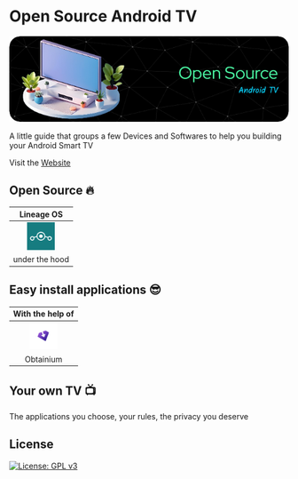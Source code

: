 # Open Source Android TV

[![Image: AndroidTV](https://raw.githubusercontent.com/Copper-Gio/Open-Source-Android-TV/main/assets/github-header-image(4).png)](https://copper-gio.github.io/Open-Source-Android-TV/)


A little guide that groups a few Devices and Softwares to help you building your Android Smart TV

Visit the [Website](https://copper-gio.github.io/Open-Source-Android-TV/)


## Open Source :fire:

| Lineage OS                                                                                                                                                                   |
|:----------------------------------------------------------------------------------------------------------------------------------------------------------------------------:|
| [<img title="LineageOS" src="https://raw.githubusercontent.com/Copper-Gio/Open-Source-Android-TV/main/assets/Lineageos_logo.png" alt="LineageOS" width="50" >](https://lineageos.org/) |
| under the hood                                                                                                                                                               |

## Easy install applications :sunglasses:

| With the help of                                                                                                                                                                                                |
|:---------------------------------------------------------------------------------------------------------------------------------------------------------------------------------------------------------------:|
| [<img title="Obtainium" src="https://raw.githubusercontent.com/Copper-Gio/Open-Source-Android-TV/main/assets/obtainium.svg" alt="Obtainium" width="50" >](https://obtainium.imranr.dev/) |
| Obtainium                                                                                                                                                                                                       |

## Your own TV :tv:

The applications you choose, your rules, the privacy you deserve

## License

[![License: GPL v3](https://img.shields.io/badge/License-GPLv3-blue.svg)](https://www.gnu.org/licenses/gpl-3.0)
